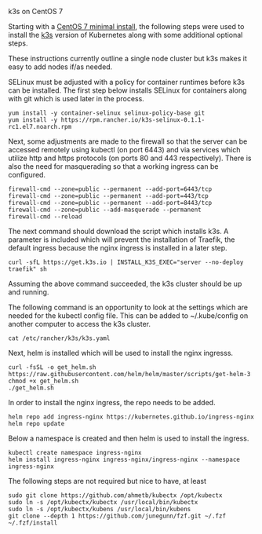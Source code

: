 k3s on CentOS 7

Starting with a [CentOS 7 minimal install](http://mirror.centos.iad1.serverforge.org/7.8.2003/isos/x86_64/CentOS-7-x86_64-Minimal-2003.iso), the following steps were used to install the [k3s](https://k3s.io/) version of Kubernetes along with some additional optional steps.

These instructions currently outline a single node cluster but k3s makes it easy to add nodes if/as needed.

SELinux must be adjusted with a policy for container runtimes before k3s can be installed.  The first step below installs SELinux for containers along with git which is used later in the process.

```
yum install -y container-selinux selinux-policy-base git
yum install -y https://rpm.rancher.io/k3s-selinux-0.1.1-rc1.el7.noarch.rpm
```

Next, some adjustments are made to the firewall so that the server can be accessed remotely using kubectl (on port 6443)  and via services which utilize http and https protocols (on ports 80 and 443 respectively).
There is also the need for masquerading so that a working ingress can be configured.
```
firewall-cmd --zone=public --permanent --add-port=6443/tcp
firewall-cmd --zone=public --permanent --add-port=443/tcp
firewall-cmd --zone=public --permanent --add-port=8443/tcp
firewall-cmd --zone=public --add-masquerade --permanent
firewall-cmd --reload
```

The next command should download the script which installs k3s.  A parameter is included which will prevent the installation of Traefik, the default ingress because the nginx ingress is installed in a later step.
```
curl -sfL https://get.k3s.io | INSTALL_K3S_EXEC="server --no-deploy traefik" sh
```

Assuming the above command succeeded, the k3s cluster should be up and running.

The following command is an opportunity to look at the settings which are needed for the kubectl config file.  This can be added to ~/.kube/config on another computer to access the k3s cluster.
```
cat /etc/rancher/k3s/k3s.yaml
```

Next, helm is installed which will be used to install the nginx ingresss.
```
curl -fsSL -o get_helm.sh https://raw.githubusercontent.com/helm/helm/master/scripts/get-helm-3
chmod +x get_helm.sh 
./get_helm.sh
```

In order to install the nginx ingress, the repo needs to be added.
```
helm repo add ingress-nginx https://kubernetes.github.io/ingress-nginx
helm repo update
```

Below a namespace is created and then helm is used to install the ingress.
```
kubectl create namespace ingress-nginx 
helm install ingress-nginx ingress-nginx/ingress-nginx --namespace ingress-nginx
```

The following steps are not required but nice to have, at least 
```
sudo git clone https://github.com/ahmetb/kubectx /opt/kubectx
sudo ln -s /opt/kubectx/kubectx /usr/local/bin/kubectx
sudo ln -s /opt/kubectx/kubens /usr/local/bin/kubens
git clone --depth 1 https://github.com/junegunn/fzf.git ~/.fzf
~/.fzf/install
```
